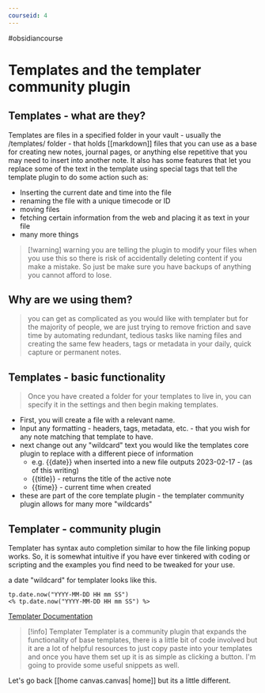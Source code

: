 ```yaml
---
courseid: 4
---
```


#obsidiancourse 

# Templates and the templater community plugin 


## Templates - what are they?

Templates are files in a specified folder in your vault - usually the /templates/ folder - that holds [[markdown]] files that you can use as a base for creating new notes, journal pages, or anything else repetitive that you may need to insert into another note. It also has some features that let you replace some of the text in the template using special tags that tell the template plugin to do some action such as:

- Inserting the current date and time into the file 
- renaming the file with a unique timecode or ID 
- moving files
- fetching certain information from the web and placing it as text in your file
- many more things


>[!warning] warning
>you are telling the plugin to modify your files when you use this so there is risk of accidentally deleting content if you make a mistake. So just be make sure you have backups of anything you cannot afford to lose.


## Why are we using them?

>you can get as complicated as you would like with templater but for the majority of people, we are just trying to remove friction and save time by automating redundant, tedious tasks like naming files and creating the same few headers, tags or metadata in your daily, quick capture or permanent notes.


## Templates - basic functionality

>Once you have created a folder for your templates to live in, you can specify it in the settings and then begin making templates. 

- First, you will create a file with a relevant name.
- Input any formatting - headers, tags, metadata, etc. - that you wish for any note matching that template to have.
- next change out any "wildcard" text you would like the templates core plugin to replace with a different piece of information
	- e.g. {{date}} when inserted into a new file outputs 2023-02-17 - (as of this writing)
	- {{title}} - returns the title of the active note
	- {{time}} - current time when created
- these are part of the core template plugin - the templater community plugin allows for many more "wildcards"

## Templater - community plugin


Templater has syntax auto completion similar to how the file linking popup works. So, it is somewhat intuitive if you have ever tinkered with coding or scripting and the examples you find need to be tweaked for your use.

a date "wildcard" for templater looks like this.

```
tp.date.now("YYYY-MM-DD HH mm SS") 
<% tp.date.now("YYYY-MM-DD HH mm SS") %>
```

[Templater Documentation](https://silentvoid13.github.io/Templater/introduction.html)

>[!info] Templater
>Templater is a community plugin that expands the functionality of base templates, there is a little bit of code involved but it are a lot of helpful resources to just copy paste into your templates and once you have them set up it is as simple as clicking a button.  I'm going to provide some useful snippets as well. 


Let's go back [[home canvas.canvas| home]] but its a little different.